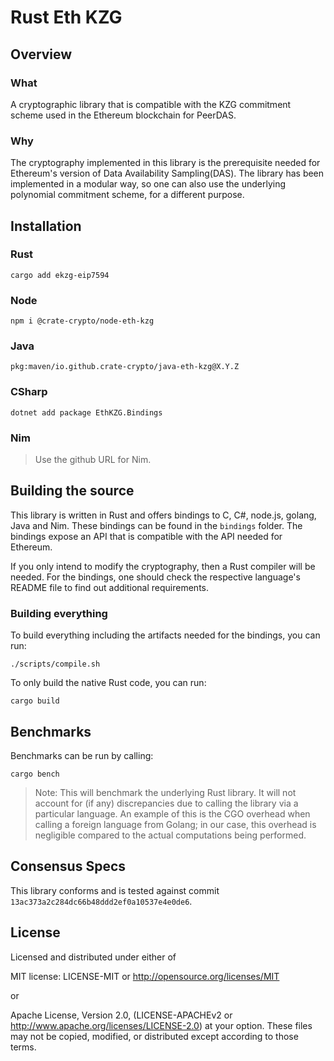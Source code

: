 # Rust Eth KZG

## Overview

### What

A cryptographic library that is compatible with the KZG commitment scheme used in the Ethereum blockchain for PeerDAS.

### Why

The cryptography implemented in this library is the prerequisite needed for Ethereum's version of Data Availability Sampling(DAS). The library has been implemented in a modular way, so one can also use the underlying polynomial commitment scheme, for a different purpose.

## Installation

### Rust

```
cargo add ekzg-eip7594
```

### Node

```
npm i @crate-crypto/node-eth-kzg
```

### Java

```
pkg:maven/io.github.crate-crypto/java-eth-kzg@X.Y.Z
```

### CSharp

```
dotnet add package EthKZG.Bindings
```

### Nim

> Use the github URL for Nim.

## Building the source

This library is written in Rust and offers bindings to C, C#, node.js, golang, Java and Nim. These bindings can be found in the `bindings` folder. The bindings expose an API that is compatible with the API needed for Ethereum.

If you only intend to modify the cryptography, then a Rust compiler will be needed. For the bindings, one should check the respective language's README file to find out additional requirements.

### Building everything

To build everything including the artifacts needed for the bindings, you can run:

```
./scripts/compile.sh
```

To only build the native Rust code, you can run:

```
cargo build
```

## Benchmarks

Benchmarks can be run by calling:

```
cargo bench
```

> Note: This will benchmark the underlying Rust library. It will not account for (if any) discrepancies due to
calling the library via a particular language.
An example of this is the CGO overhead when calling a foreign language from Golang; in our case, this overhead is negligible compared to the actual computations being performed.

## Consensus Specs

This library conforms and is tested against commit `13ac373a2c284dc66b48ddd2ef0a10537e4e0de6`.

## License

Licensed and distributed under either of

MIT license: LICENSE-MIT or <http://opensource.org/licenses/MIT>

or

Apache License, Version 2.0, (LICENSE-APACHEv2 or <http://www.apache.org/licenses/LICENSE-2.0>)
at your option. These files may not be copied, modified, or distributed except according to those terms.
